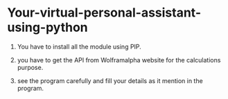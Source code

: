 # Your-virtual-personal-assistant-using-python

1. You have to install all the module using PIP.

2. you have to get the API from Wolframalpha website for the calculations purpose.

3. see the program carefully and fill your details as it mention in the program.
